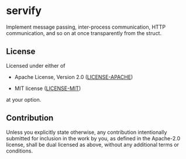 # servify
Implement message passing, inter-process communication, HTTP communication, and so on at once transparently from the struct.

## License

Licensed under either of

 - Apache License, Version 2.0
   ([LICENSE-APACHE](LICENSE-APACHE))

 - MIT license
   ([LICENSE-MIT](LICENSE-MIT))

at your option.

## Contribution

Unless you explicitly state otherwise, any contribution intentionally submitted
for inclusion in the work by you, as defined in the Apache-2.0 license, shall be
dual licensed as above, without any additional terms or conditions.
